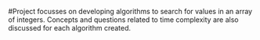 #Project focusses on developing algorithms to search for values in an array of integers. Concepts and questions related to time complexity are also discussed for each algorithm created.